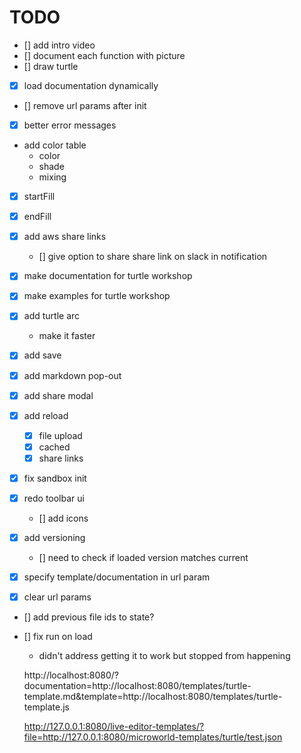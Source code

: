 # TODO

- [] add intro video
- [] document each function with picture
- [] draw turtle
- [x] load documentation dynamically
- [] remove url params after init
- [x] better error messages
- add color table
  - color
  - shade
  - mixing
- [x] startFill
- [x] endFill
- [x] add aws share links
  - [] give option to share share link on slack in notification
- [x] make documentation for turtle workshop
- [x] make examples for turtle workshop
  
- [x] add turtle arc
  - make it faster
- [x] add save
- [x] add markdown pop-out
- [x] add share modal
- [x] add reload
  - [x] file upload
  - [x] cached
  - [x] share links
- [x] fix sandbox init
- [x] redo toolbar ui
  - [] add icons
- [x] add versioning
  - [] need to check if loaded version matches current

- [x] specify template/documentation in url param

- [x] clear url params
- [] add previous file ids to state?
- [] fix run on load
  - didn't address getting it to work but stopped from happening


  http://localhost:8080/?documentation=http://localhost:8080/templates/turtle-template.md&template=http://localhost:8080/templates/turtle-template.js

  http://127.0.0.1:8080/live-editor-templates/?file=http://127.0.0.1:8080/microworld-templates/turtle/test.json